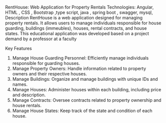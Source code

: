 RentHouse: Web Application for Property Rentals
Technologies: Angular, HTML , CSS , Bootstrap ,type script, java , spring boot , swagger, mysql,
Description
RentHouse is a web application designed for managing property rentals. It allows users to manage individuals responsible for house guarding, buildings (immeubles), houses, rental contracts, and house states. This educational application was developed based on a project demand by a professor at a faculty

Key Features
1. Manage House Guarding Personnel: Efficiently manage individuals responsible for guarding houses.
2. Manage Property Owners: Handle information related to property owners and their respective houses.
3. Manage Buildings: Organize and manage buildings with unique IDs and names.
4. Manage Houses: Administer houses within each building, including price and description.
5. Manage Contracts: Oversee contracts related to property ownership and house rentals.
6. Manage House States: Keep track of the state and condition of each house.
